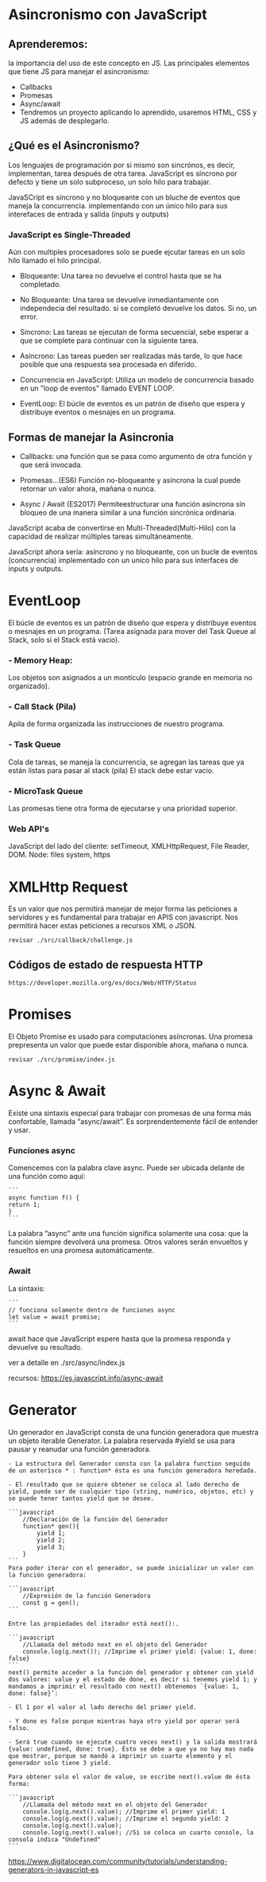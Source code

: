# Asincronismo con JavaScript

## Aprenderemos:

la importancia del uso de este concepto en JS. Las principales elementos que tiene JS para manejar el asincronismo:

- Callbacks
- Promesas
- Async/await
- Tendremos un proyecto aplicando lo aprendido, usaremos HTML, CSS y JS además de desplegarlo.

## ¿Qué es el Asincronismo?
Los lenguajes de programación por si mismo son sincrónos, es decir, implementan, tarea después de otra tarea. JavaScript es síncrono por defecto y tiene un solo subproceso, un solo hilo para trabajar.

JavaSCript es síncrono y no bloqueante con un bluche de eventos que maneja la concurrencia. implementando con un único hilo para sus interefaces de entrada y salida (inputs y outputs)

### JavaScript es Single-Threaded

Aún con multiples procesadores solo se puede ejcutar tareas en un solo hilo llamado el hilo principal.

* Bloqueante:
Una tarea no devuelve el control hasta que se ha completado.

* No Bloqueante:
Una tarea se devuelve inmediantamente con independecia del resultado. si se completó devuelve los datos. Si no, un error.

* Síncrono:
Las tareas se ejecutan de forma secuencial, sebe esperar a que se complete para continuar con la siguiente tarea.

* Asíncrono:
Las tareas pueden ser realizadas más tarde, lo que hace posible que una respuesta sea procesada en diferido.

* Concurrencia en JavaScript:
Utiliza un modelo de concurrencia basado en un "loop de eventos" llamado EVENT LOOP.

* EventLoop:
El búcle de eventos es un patrón de diseño que espera y distribuye eventos o mesnajes en un programa.

## Formas de manejar la Asincronia

- Callbacks: una función que se pasa como argumento de otra función y que será invocada.

- Promesas...(ES6) Función no-bloqueante y asíncrona la cual puede retornar un valor ahora, mañana o nunca.

- Async / Await (ES2017) Permiteestructurar una función asíncrona sin bloqueo de una manera similar a una función sincrónica ordinaria.

JavaScript acaba de convertirse en Multi-Threaded(Multi-Hilo) con la capacidad de realizar múltiples tareas simultáneamente.

JavaScript ahora sería: asíncrono y no bloqueante, con un bucle de eventos (concurrencia) implementado con un unico hilo para sus interfaces de inputs y outputs.

# EventLoop
El búcle de eventos es un patrón de diseño que espera y distribuye eventos o mesnajes en un programa. (Tarea asignada para mover del Task Queue al Stack, solo si el Stack está vacio).

### - Memory Heap:
Los objetos son asignados a un montículo (espacio grande en memoria no organizado).

### - Call Stack (Pila)
Apila de forma organizada las instrucciones de nuestro programa.

### - Task Queue
Cola de tareas, se maneja la concurrencia, se agregan las tareas que ya están listas para pasar al stack (pila) El stack debe estar vacio.

### - MicroTask Queue
Las promesas tiene otra forma de ejecutarse y una prioridad superior.

### Web API's
JavaScript del lado del cliente: setTimeout, XMLHttpRequest, File Reader, DOM. 
Node: files system, https

# XMLHttp Request
Es un valor que nos permitirá manejar de mejor forma las peticiones a servidores y es fundamental para trabajar en APIS con javascript. Nos permitirá hacer estas peticiones a recursos XML o JSON.

    revisar ./src/callback/challenge.js

## Códigos de estado de respuesta HTTP
    https://developer.mozilla.org/es/docs/Web/HTTP/Status

# Promises
El Objeto Promise es usado para computaciones asíncronas. Una promesa prepresenta un valor que puede estar disponible ahora, mañana o nunca.

    revisar ./src/promise/index.js

# Async & Await
Existe una sintaxis especial para trabajar con promesas de una forma más confortable, llamada “async/await”. Es sorprendentemente fácil de entender y usar.

### Funciones async
Comencemos con la palabra clave async. Puede ser ubicada delante de una función como aquí:

    ```
    async function f() {
    return 1;
    }
    ```
La palabra “async” ante una función significa solamente una cosa: que la función siempre devolverá una promesa. Otros valores serán envueltos y resueltos en una promesa automáticamente.

### Await
La sintaxis:

    ```
    // funciona solamente dentro de funciones async
    let value = await promise;
    ```

await hace que JavaScript espere hasta que la promesa responda y devuelve su resultado.

ver a detalle en ./src/async/index.js

recursos: https://es.javascript.info/async-await

# Generator
Un generador en JavaScript consta de una función generadora que muestra un objeto iterable Generator. La palabra reservada #yield se usa para pausar y reanudar una función generadora.

    - La estructura del Generador consta con la palabra function seguido de un asterísco * : function* ésta es una función generadora heredada.

    - El resultado que se quiere obtener se coloca al lado derecho de yield, puede ser de cualquier tipo (string, numérico, objetos, etc) y se puede tener tantos yield que se desee.

    ```javascript
        //Declaración de la función del Generador
        function* gen(){
            yield 1;
            yield 2;
            yield 3;
        }
    ```
    Para poder iterar con el generador, se puede inicializar un valor con la función generadora:

    ```javascript
        //Expresión de la función Generadora
        const g = gen();
    ```

    Entre las propiedades del iterador está next():.

    ```javascript
        //Llamada del método next en el objeto del Generador
        console.log(g.next()); //Imprime el primer yield: {value: 1, done: false} 
    ```
    next() permite acceder a la función del generador y obtener con yield dos valores: value y el estado de done, es decir si tenemos yield 1; y mandamos a imprimir el resultado con next() obtenemos `{value: 1, done: false}’:

    - El 1 por el valor al lado derecho del primer yield.
    
    - Y done es false porque mientras haya otro yield por operar será falso.
    
    - Será true cuando se ejecute cuatro veces next() y la salida mostrará {value: undefined, done: true}. Ésto se debe a que ya no hay mas nada que mostrar, porque se mandó a imprimir un cuarto elemento y el generador solo tiene 3 yield.

    Para obtener solo el valor de value, se escribe next().value de ésta forma:

    ```javascript
        //Llamada del método next en el objeto del Generador
        console.log(g.next().value); //Imprime el primer yield: 1
        console.log(g.next().value); //Imprime el segundo yield: 2
        console.log(g.next().value); 
        console.log(g.next().value); //Si se coloca un cuarto console, la consola indica "Undefined"
    ```

https://www.digitalocean.com/community/tutorials/understanding-generators-in-javascript-es